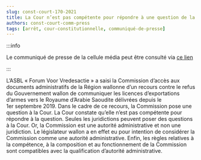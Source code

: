 ```yaml
---   
slug: const-court-170-2021
title: La Cour n’est pas compétente pour répondre à une question de la Commission wallonne d’accès aux documents administratifs car celle-ci est une autorité administrative et non une juridiction
authors: const-court-comm-press
tags: [arrêt, cour-constitutionnelle, communiqué-de-presse]
---
```


:::info

Le communiqué de presse de la cellule média peut être consulté via [ce lien](https://www.const-court.be/public/f/2021/2021-170f-info.pdf) 

:::

L’ASBL « Forum Voor Vredesactie » a saisi la Commission d’accès aux documents administratifs de la Région wallonne d’un recours contre le refus du Gouvernement wallon de communiquer les licences d’exportations d’armes vers le Royaume d’Arabie Saoudite délivrées depuis le 1er septembre 2019. Dans le cadre de ce recours, la Commission pose une question à la Cour.La Cour constate qu’elle n’est pas compétente pour répondre à la question. Seules les juridictions peuvent poser des questions à la Cour. Or, la Commission est une autorité administrative et non une juridiction. Le législateur wallon a en effet eu pour intention de considérer la Commission comme une autorité administrative. Enfin, les règles relatives à la compétence, à la composition et au fonctionnement de la Commission sont compatibles avec la qualification d’autorité administrative.

